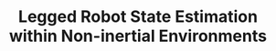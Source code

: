 ---
title: "Legged Robot State Estimation within Non-inertial Environments"
authors: "Zijian He, Sangli Teng, Tzu-Yuan Lin, Maani Ghaffari, and Yan Gu"
venue: "arXiv (Submitted to CDC 2024)"
year: "2024"
status: "preprint"
arxiv: "https://arxiv.org/abs/2403.16252"
official_link: ""
doi: ""
volume: "N/A"
number: "N/A"
pages: ""
publisher: ""
month: ""
address: ""
type: "preprint"
school: "N/A"
awards: ""
notes: ""
include_on_website: true
image: "/images/non_inertial_state_estimation.PNG"
links_to_code: ""
links_to_video: ""
links_to_website: ""
collection: publications
permalink: /publication/2024-he-legged
---
